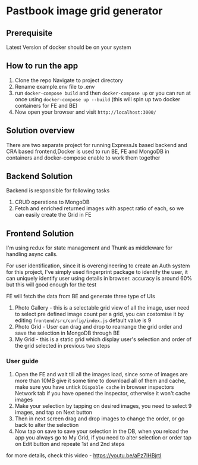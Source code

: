 # Pastbook image grid generator

## Prerequisite

Latest Version of docker should be on your system

## How to run the app

1. Clone the repo Navigate to project directory
2. Rename example.env file to .env 
3. run `docker-compose build` and then `docker-compose up` or you can run at once using `docker-compose up --build` (this will spin up two docker containers for FE and BE)
4. Now open your browser and visit `http://localhost:3000/`

## Solution overview

There are two separate project for running ExpressJs based backend and CRA based frontend,Docker is used to run BE, FE and MongoDB in containers and docker-compose enable to work them together

## Backend Solution

Backend is responsible for following tasks

1. CRUD operations to MongoDB
2. Fetch and enriched returned images with aspect ratio of each, so we can easily create the Grid in FE

## Frontend Solution

I'm using redux for state management and Thunk as middleware for handling async calls. 

For user identification, since it is overengineering to create an Auth system for this project, I've simply used fingerprint package to identify the user, it can uniquely identify user using details in browser. accuracy is around 60% but this will good enough for the test

FE will fetch the data from BE and generate three type of UIs

1. Photo Gallery - this is a selectable grid view of all the image, user need to select pre defined image count per a grid, you can costomise it by editing `frontend/src/config/index.js` default value is 9
2. Photo Grid - User can drag and drop to rearrange the grid order and save the selection in MongoDB through BE
3. My Grid - this is a static grid which display user's selection and order of the grid selected in previous two steps

### User guide

1. Open the FE and wait till all the images load, since some of images are more than 10MB give it some time to download all of them and cache, make sure you have untick `Dispable cache` in browser inspectors Network tab if you have opened the inspector, otherwise it won't cache images
2. Make your selection by tapping on desired images, you need to select 9 images, and tap on Next button
3. Then in next screen drag and drop images to change the order, or go back to alter the selection
4. Now tap on save to save your selection in the DB, when you reload the app you always go to My Grid, if you need to alter selection or order tap on Edit button and repeate 1st and 2nd steps

for more details, check this video - https://youtu.be/aPz7IHBjrtI
